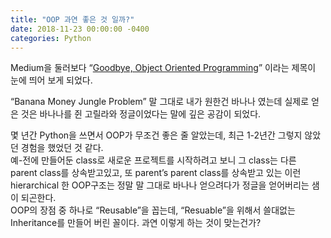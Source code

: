 ```yaml
---
title: "OOP 과연 좋은 것 일까?"
date: 2018-11-23 00:00:00 -0400
categories: Python
---
```


Medium을 둘러보다 “[Goodbye, Object Oriented Programming](https://medium.com/@cscalfani/goodbye-object-oriented-programming-a59cda4c0e53)” 이라는 제목이 눈에 띄어 보게 되었다.  

“Banana Money Jungle Problem” 말 그대로 내가 원한건 바나나 였는데 실제로 얻은 것은 바나나를 쥔 고릴라와 정글이었다는 말에 깊은 공감이 되었다.

몇 년간 Python을 쓰면서 OOP가 무조건 좋은 줄 알았는데, 최근 1-2년간 그렇지 않았던 경험을 했었던 것 같다.  
예-전에 만들어둔 class로 새로운 프로젝트를 시작하려고 보니 그 class는 다른 parent class를 상속받고있고, 또 parent’s parent class를 상속받고 있는 이런 hierarchical 한 OOP구조는 정말 말 그대로 바나나 얻으려다가 정글을 얻어버리는 샘이 되곤한다.  
OOP의 장점 중 하나로 “Reusable”을 꼽는데, “Resuable”을 위해서 쓸대없는 Inheritance를 만들어 버린 꼴이다. 과연 이렇게 하는 것이 맞는건가?
